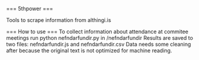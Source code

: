 === 5thpower ===

Tools to scrape information from althingi.is

=== How to use ===
To collect information about attendance at commitee meetings run
python nefndarfundir.py in /nefndarfundir
Results are saved to two files: nefndarfundir.js and nefndarfundir.csv
Data needs some cleaning after because the original text is not optimized for machine reading.